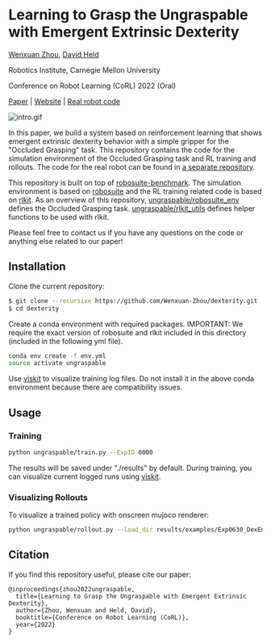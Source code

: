 # Learning to Grasp the Ungraspable with Emergent Extrinsic Dexterity

[//]: # (<div align="center">)

[//]: # (<font size=7>**Learning to Grasp the Ungraspable with Emergent Extrinsic Dexterity**</font>)

[Wenxuan Zhou](https://wenxuan-zhou.github.io/), [David Held](https://davheld.github.io/)

Robotics Institute, Carnegie Mellon University

Conference on Robot Learning (CoRL) 2022 (Oral)

[Paper](https://arxiv.org/abs/2211.01500)
| [Website](https://sites.google.com/view/grasp-ungraspable)
| [Real robot code](https://github.com/Wenxuan-Zhou/frankapy_env)

![intro.gif](imgs/intro.gif)

[//]: # (</div>)

In this paper, we build a system based on reinforcement learning that shows 
emergent extrinsic dexterity behavior with a simple gripper 
for the "Occluded Grasping" task. This repository contains the code for the
simulation environment of the Occluded Grasping task and RL
training and rollouts. The code for the real robot can be found in 
[a separate repository](https://github.com/Wenxuan-Zhou/frankapy_env).

This repository is built on top of [robosuite-benchmark](https://github.com/ARISE-Initiative/robosuite-benchmark). The simulation environment is based on [robosuite](https://robosuite.ai/) and the RL training related code 
is based on [rlkit](https://github.com/rail-berkeley/rlkit). As an overview of this repository, [ungraspable/robosuite_env](ungraspable%2Frobosuite_env)
defines the Occluded Grasping task. [ungraspable/rlkit_utils](ungraspable/rlkit_utils) defines helper functions to be used with rlkit.

Please feel free to contact us if you have any questions on the code or anything else related to our paper!

## Installation

Clone the current repository:
```bash
$ git clone --recursive https://github.com/Wenxuan-Zhou/dexterity.git
$ cd dexterity
```

Create a conda environment with required packages.
IMPORTANT: We require the exact version of robosuite and rlkit included in this directory (included in the following yml file).
```bash
conda env create -f env.yml
source activate ungraspable
```

Use [viskit](https://github.com/vitchyr/viskit) to visualize training log files. Do not install it in the above conda environment because there are compatibility issues.

## Usage
### Training
```bash
python ungraspable/train.py --ExpID 0000
```
The results will be saved under "./results" by default. During training, you can visualize current logged runs using [viskit](https://github.com/vitchyr/viskit).

[//]: # (TO BE VERIFIED)
[//]: # (To train the policy with a multi-grasp curriculum:)

[//]: # (```bash)

[//]: # (python ungraspable/train.py --adr_mode 0001_ADR_MultiGrasp --ExpID 0001)

[//]: # (```)

[//]: # ()
[//]: # (To train the policy with Automatic Domain Randomization over physical parameters:)

[//]: # (```bash)

[//]: # (python ungraspable/train.py --adr_mode 0002_ADR_physics --ExpID 0002)

[//]: # (```)


### Visualizing Rollouts
To visualize a trained policy with onscreen mujoco renderer:
```bash
python ungraspable/rollout.py --load_dir results/examples/Exp0630_DexEnv_MultiGrasp-0 --camera sideview --grasp_and_lift
```

## Citation
If you find this repository useful, please cite our paper:
```
@inproceedings{zhou2022ungraspable,
  title={Learning to Grasp the Ungraspable with Emergent Extrinsic Dexterity},
  author={Zhou, Wenxuan and Held, David},
  booktitle={Conference on Robot Learning (CoRL)},
  year={2022}
}
```
